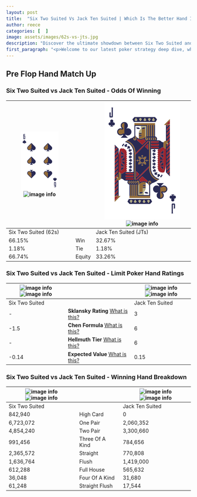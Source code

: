 ```yaml
---
layout: post
title:  "Six Two Suited Vs Jack Ten Suited | Which Is The Better Hand In Poker? A Complete Guide"
author: reece
categories: [  ]
image: assets/images/62s-vs-jts.jpg
description: "Discover the ultimate showdown between Six Two Suited and Jack Ten Suited in poker! Uncover the odds, strategies, and scenarios where one hand triumphs over the other. Get ready to up your poker game with this thrilling analysis."
first_paragraph: "<p>Welcome to our latest poker strategy deep dive, where we're pitting two distinct hands against each other in a high-stakes showdown: Six Two Suited vs Jack Ten Suited.</p><p>In the dynamic world of poker, every decision counts, and knowing which hand holds the upper hand is key to your success at the table.</p><p>In this article, we'll dissect these two hands, explore the scenarios where one dominates the other, and equip you with the knowledge to make strategic choices that can tip the odds in your favor.</p><p>Get ready to unravel the intriguing dynamics of these poker hands and elevate your game to new heights.</p>"
---
```




[comment]: # (sp0)

## Pre Flop Hand Match Up

<div class="table hand-ratings" markdown="1"> 



### Six Two Suited vs Jack Ten Suited - Odds Of Winning


    
| ![image info](assets/images/hand1/6.png) ![image info](assets/images/hand1/2s.png) |  | ![image info](assets/images/hand2/j.png) ![image info](assets/images/hand2/ts.png) |
| -------- | -------- | -------- |
| Six Two Suited (62s) |  | Jack Ten Suited (JTs) |
| 66.15% | Win | 32.67% |
| 1.18% | Tie | 1.18% |
| 66.74% | Equity | 33.26% |




[comment]: # (sp1)



### Six Two Suited vs Jack Ten Suited - Limit Poker Hand Ratings


    
| ![image info](https://www.riverpairs.com/assets/images/hand1/6.png) ![image info](https://www.riverpairs.com/assets/images/hand1/2s.png) |  | ![image info](https://www.riverpairs.com/assets/images/hand2/j.png) ![image info](https://www.riverpairs.com/assets/images/hand2/ts.png) |
| -------- | -------- | -------- |
| Six Two Suited |  | Jack Ten Suited |
| - | **Sklansky Rating** [What is this?](/sklansky-rating-explained) | 3 |
| -1.5 | **Chen Formula** [What is this?](/chen-formula-explained) | 6 |
| - | **Hellmuth Tier** [What is this?](/Hellmuth-tier-explained) | 6 |
| -0.14 | **Expected Value** [What is this?](/expected-value-explained) | 0.15 |




[comment]: # (sp2)



### Six Two Suited vs Jack Ten Suited - Winning Hand Breakdown


    
| ![image info](https://www.riverpairs.com/assets/images/hand1/6.png) ![image info](https://www.riverpairs.com/assets/images/hand1/2s.png) |  | ![image info](https://www.riverpairs.com/assets/images/hand2/j.png) ![image info](https://www.riverpairs.com/assets/images/hand2/ts.png) |
| -------- | -------- | -------- |
| Six Two Suited |  | Jack Ten Suited |
| 842,940 | High Card | 0 |
| 6,723,072 | One Pair | 2,060,352 |
| 4,854,240 | Two Pair | 3,300,660 |
| 991,456 | Three Of A Kind | 784,656 |
| 2,365,572 | Straight | 770,808 |
| 1,636,764 | Flush | 1,419,000 |
| 612,288 | Full House | 565,632 |
| 36,048 | Four Of A Kind | 31,680 |
| 61,248 | Straight Flush | 17,544 |




[comment]: # (sp3)



</div>

[comment]: # (sp4)



[comment]: # (sp5)


